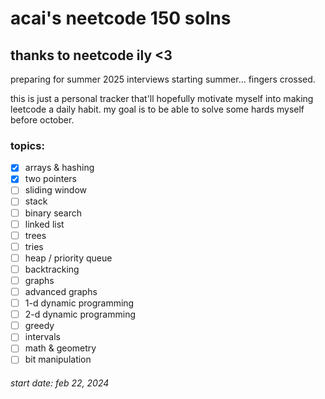 # acai's neetcode 150 solns

## thanks to neetcode ily <3

preparing for summer 2025 interviews starting summer... fingers crossed. 

this is just a personal tracker that'll hopefully motivate myself into making leetcode a daily habit. my goal is to be able to solve some hards myself before october. 

### topics:

- [x] arrays & hashing
- [x] two pointers
- [ ] sliding window
- [ ] stack
- [ ] binary search
- [ ] linked list
- [ ] trees
- [ ] tries
- [ ] heap / priority queue
- [ ] backtracking
- [ ] graphs
- [ ] advanced graphs
- [ ] 1-d dynamic programming
- [ ] 2-d dynamic programming
- [ ] greedy
- [ ] intervals
- [ ] math & geometry
- [ ] bit manipulation

###### start date: feb 22, 2024
